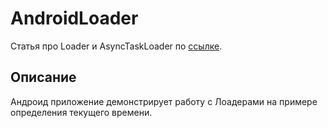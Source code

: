 # AndroidLoader
Статья про Loader и AsyncTaskLoader по [ссылке][id].

## Описание
Андроид приложение демонстрирует работу с Лоадерами на примере определения текущего времени.

[id]:http://startandroid.ru/ru/uroki/vse-uroki-spiskom/274-urok-135-loader-loadermanager-asynctaskloader.html/
